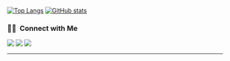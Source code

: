 [![Top Langs](https://github-readme-stats.vercel.app/api/top-langs/?username=Rahul2570089&show_icons=true&theme=tokyonight)](https://github.com/Rahul2570089/github-readme-stats)
[![GitHub stats](https://github-readme-stats.vercel.app/api?username=Rahul2570089&show_icons=true&theme=tokyonight)](https://github.com/Rahul2570089/github-readme-stats)


### 🤝🏻 &nbsp;Connect with Me

<!-- <a href="https://my-portfolio-rahul2570089.vercel.app/"><img src="https://img.shields.io/badge/-RahulShinde's portfolio-3423A6?style=flat&logo=Google-Chrome&logoColor=white"/></a> -->
<a href="https://www.linkedin.com/in/rahul-shinde-b8b7351b9/"><img src="https://img.shields.io/badge/-Rahul%20Shinde-0077B5?style=flat&logo=Linkedin&logoColor=white"/></a>
<a href="mailto:rs2570089@gmail.com"><img src="https://img.shields.io/badge/-rs2570089@gmail.com-D14836?style=flat&logo=Gmail&logoColor=white"/></a>
<a href="https://www.instagram.com/rahul_shinde226/"><img src="https://img.shields.io/badge/-@rahul__shinde226-E4405F?style=flat&logo=Instagram&logoColor=white"/></a><br/>

-----

